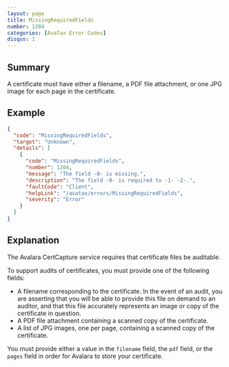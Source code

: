 ```yaml
---
layout: page
title: MissingRequiredFields
number: 1204
categories: [AvaTax Error Codes]
disqus: 1
---
```


## Summary

A certificate must have either a filename, a PDF file attachment, or one JPG image for each page in the certificate.

## Example

```json
{
  "code": "MissingRequiredFields",
  "target": "Unknown",
  "details": [
    {
      "code": "MissingRequiredFields",
      "number": 1204,
      "message": "The field -0- is missing.",
      "description": "The field -0- is required to -1- -2-.",
      "faultCode": "Client",
      "helpLink": "/avatax/errors/MissingRequiredFields",
      "severity": "Error"
    }
  ]
}
```

## Explanation

The Avalara CertCapture service requires that certificate files be auditable.

To support audits of certificates, you must provide one of the following fields:

* A filename corresponding to the certificate.  In the event of an audit, you are asserting that you will be able to provide this file on demand to an auditor, and that this file accurately represents an image or copy of the certificate in question.
* A PDF file attachment containing a scanned copy of the certificate.
* A list of JPG images, one per page, containing a scanned copy of the certificate.

You must provide either a value in the `filename` field, the `pdf` field, or the `pages` field in order for Avalara to store your certificate.
